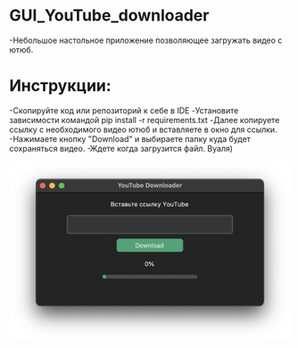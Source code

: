 # GUI_YouTube_downloader
-Небольшое настольное приложение позволяющее загружать видео с ютюб.
# Инструкции:
-Скопируйте код или репозиторий к себе в IDE
-Установите зависимости командой pip install -r requirements.txt
-Далее копируете ссылку с необходимого видео ютюб и вставляете в окно для ссылки.
-Нажимаете кнопку "Download" и выбираете папку куда будет сохраняться видео.
-Ждете когда загрузится файл. Вуаля)
<div align="center">
  <img src="https://github.com/DrrBurger/Photos_for_git/blob/master/yt_downloader.png" width=auto height=auto/>
</div>
